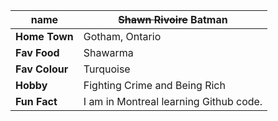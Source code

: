 **name** | ~~Shawn Rivoire~~ Batman
-----------------|----------------------------
**Home Town** | Gotham, Ontario 
**Fav Food** | Shawarma
**Fav Colour** | Turquoise
**Hobby**| Fighting Crime and Being Rich
**Fun Fact** | I am in Montreal learning Github code. 
